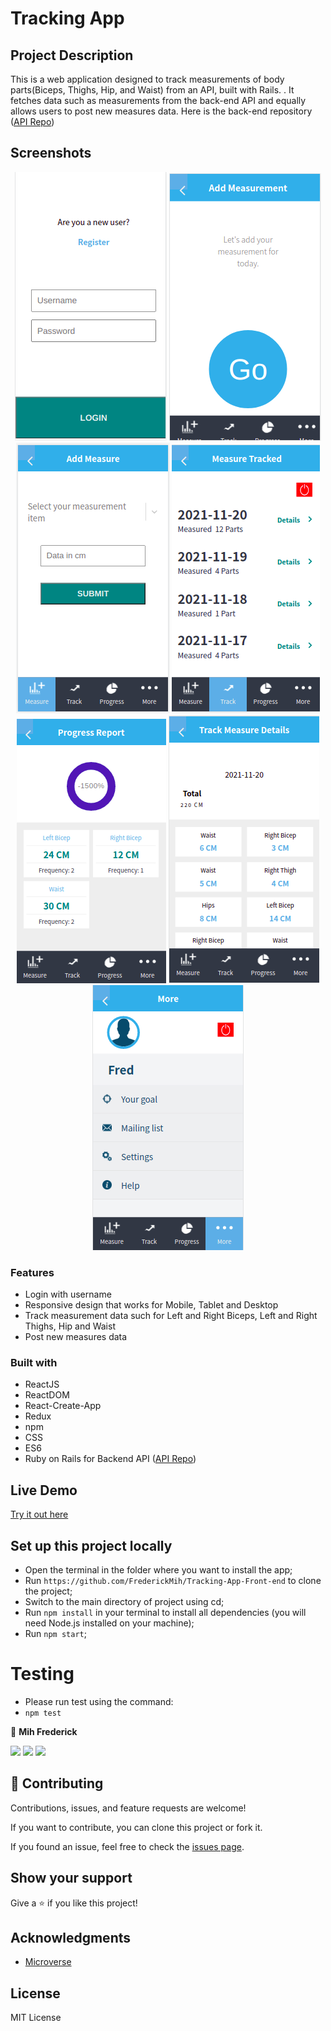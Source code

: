 # Tracking App

## Project Description

This is a web application designed to track measurements of body parts(Biceps, Thighs, Hip, and Waist) from an API, built with Rails. . It fetches data such as measurements from the back-end API and equally allows users to post new measures data.
Here is the back-end repository ([API Repo](https://github.com/FrederickMih/Tracking-app-api))

## Screenshots

<span style="display: block; text-align: center;">![](src/assets/Screenshot.png) ![](src/assets/Screenshot0.png) ![](src/assets/Screenshot1.png) ![](src/assets/Screenshot3.png) ![](src/assets/Screenshot5.png) ![](src/assets/Screenshot6.png) ![](src/assets/Screenshot7.png)
</span>

### Features

- Login with username
- Responsive design that works for Mobile, Tablet and Desktop
- Track measurement data such for Left and Right Biceps, Left and Right Thighs, Hip and Waist
- Post new measures data

### Built with

- ReactJS
- ReactDOM
- React-Create-App
- Redux
- npm
- CSS
- ES6
- Ruby on Rails for Backend API ([API Repo](https://github.com/FrederickMih/Tracking-app-api))

## Live Demo

[Try it out here](https://fred-tracking-app.herokuapp.com/measurement)

## Set up this project locally

- Open the terminal in the folder where you want to install the app;
- Run `https://github.com/FrederickMih/Tracking-App-Front-end` to clone the project;
- Switch to the main directory of project using cd;
- Run `npm install` in your terminal to install all dependencies (you will need Node.js installed on your machine);
- Run `npm start`;

# Testing

- Please run test using the command:
- `npm test`

👤 **Mih Frederick**

[![](https://img.shields.io/badge/GitHub-100000?style=for-the-badge&logo=github&logoColor=white)](https://github.com/FrederickMih)
[![](https://img.shields.io/badge/LinkedIn-0077B5?style=for-the-badge&logo=linkedin&logoColor=white)](https://www.linkedin.com/in/frederick-mih/)
[![](https://img.shields.io/badge/Twitter-1DA1F2?style=for-the-badge&logo=twitter&logoColor=white)](https://twitter.com/MihFrederick)

## 🤝 Contributing

Contributions, issues, and feature requests are welcome!

If you want to contribute, you can clone this project or fork it.

If you found an issue, feel free to check the [issues page](https://github.com/FrederickMih/Tracking-App-Front-end/issues).

## Show your support

Give a ⭐️ if you like this project!

## Acknowledgments

- [Microverse](https://www.microverse.org/)

## License

MIT License
